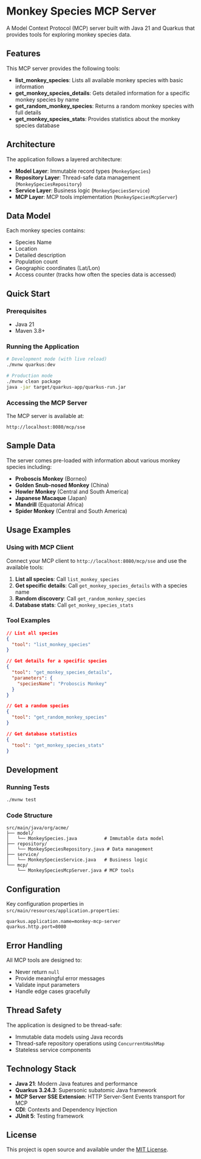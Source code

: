 # Monkey Species MCP Server

A Model Context Protocol (MCP) server built with Java 21 and Quarkus that provides tools for exploring monkey species data.

## Features

This MCP server provides the following tools:

- **list_monkey_species**: Lists all available monkey species with basic information
- **get_monkey_species_details**: Gets detailed information for a specific monkey species by name
- **get_random_monkey_species**: Returns a random monkey species with full details
- **get_monkey_species_stats**: Provides statistics about the monkey species database

## Architecture

The application follows a layered architecture:

- **Model Layer**: Immutable record types (`MonkeySpecies`)
- **Repository Layer**: Thread-safe data management (`MonkeySpeciesRepository`)
- **Service Layer**: Business logic (`MonkeySpeciesService`)
- **MCP Layer**: MCP tools implementation (`MonkeySpeciesMcpServer`)

## Data Model

Each monkey species contains:
- Species Name
- Location
- Detailed description
- Population count
- Geographic coordinates (Lat/Lon)
- Access counter (tracks how often the species data is accessed)

## Quick Start

### Prerequisites
- Java 21
- Maven 3.8+

### Running the Application

```bash
# Development mode (with live reload)
./mvnw quarkus:dev

# Production mode
./mvnw clean package
java -jar target/quarkus-app/quarkus-run.jar
```

### Accessing the MCP Server

The MCP server is available at:
```
http://localhost:8080/mcp/sse
```

## Sample Data

The server comes pre-loaded with information about various monkey species including:

- **Proboscis Monkey** (Borneo)
- **Golden Snub-nosed Monkey** (China)
- **Howler Monkey** (Central and South America)
- **Japanese Macaque** (Japan)
- **Mandrill** (Equatorial Africa)
- **Spider Monkey** (Central and South America)

## Usage Examples

### Using with MCP Client

Connect your MCP client to `http://localhost:8080/mcp/sse` and use the available tools:

1. **List all species**: Call `list_monkey_species`
2. **Get specific details**: Call `get_monkey_species_details` with a species name
3. **Random discovery**: Call `get_random_monkey_species`
4. **Database stats**: Call `get_monkey_species_stats`

### Tool Examples

```json
// List all species
{
  "tool": "list_monkey_species"
}

// Get details for a specific species
{
  "tool": "get_monkey_species_details",
  "parameters": {
    "speciesName": "Proboscis Monkey"
  }
}

// Get a random species
{
  "tool": "get_random_monkey_species"
}

// Get database statistics
{
  "tool": "get_monkey_species_stats"
}
```

## Development

### Running Tests

```bash
./mvnw test
```

### Code Structure

```
src/main/java/org/acme/
├── model/
│   └── MonkeySpecies.java          # Immutable data model
├── repository/
│   └── MonkeySpeciesRepository.java # Data management
├── service/
│   └── MonkeySpeciesService.java   # Business logic
└── mcp/
    └── MonkeySpeciesMcpServer.java # MCP tools
```

## Configuration

Key configuration properties in `src/main/resources/application.properties`:

```properties
quarkus.application.name=monkey-mcp-server
quarkus.http.port=8080
```

## Error Handling

All MCP tools are designed to:
- Never return `null`
- Provide meaningful error messages
- Validate input parameters
- Handle edge cases gracefully

## Thread Safety

The application is designed to be thread-safe:
- Immutable data models using Java records
- Thread-safe repository operations using `ConcurrentHashMap`
- Stateless service components

## Technology Stack

- **Java 21**: Modern Java features and performance
- **Quarkus 3.24.3**: Supersonic subatomic Java framework
- **MCP Server SSE Extension**: HTTP Server-Sent Events transport for MCP
- **CDI**: Contexts and Dependency Injection
- **JUnit 5**: Testing framework

## License

This project is open source and available under the [MIT License](LICENSE).
